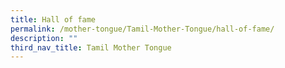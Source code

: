 ```yaml
---
title: Hall of fame
permalink: /mother-tongue/Tamil-Mother-Tongue/hall-of-fame/
description: ""
third_nav_title: Tamil Mother Tongue
---
```

